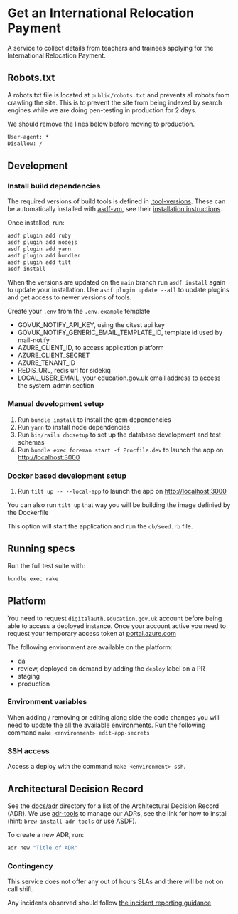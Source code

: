 # Get an International Relocation Payment

A service to collect details from teachers and trainees applying for the
International Relocation Payment.

## Robots.txt

A robots.txt file is located at `public/robots.txt` and prevents all robots from
crawling the site. This is to prevent the site from being indexed by search engines
while we are doing pen-testing in production for 2 days.

We should remove the lines below before moving to production.

```txt
User-agent: *
Disallow: /
```

## Development

### Install build dependencies

The required versions of build tools is defined in
[.tool-versions](.tool-versions). These can be automatically installed with
[asdf-vm](https://asdf-vm.com/), see their [installation
instructions](https://asdf-vm.com/#/core-manage-asdf).

Once installed, run:

```bash
asdf plugin add ruby
asdf plugin add nodejs
asdf plugin add yarn
asdf plugin add bundler
asdf plugin add tilt
asdf install
```

When the versions are updated on the `main` branch run `asdf install` again to update your
installation. Use `asdf plugin update --all` to update plugins and get access to
newer versions of tools.

Create your `.env` from the `.env.example` template
* GOVUK_NOTIFY_API_KEY, using the citest api key
* GOVUK_NOTIFY_GENERIC_EMAIL_TEMPLATE_ID, template id used by mail-notify
* AZURE_CLIENT_ID, to access application platform
* AZURE_CLIENT_SECRET
* AZURE_TENANT_ID
* REDIS_URL, redis url for sidekiq
* LOCAL_USER_EMAIL, your education.gov.uk email address to access the system_admin section

### Manual development setup

1. Run `bundle install` to install the gem dependencies
2. Run `yarn` to install node dependencies
3. Run `bin/rails db:setup` to set up the database development and test schemas
4. Run `bundle exec foreman start -f Procfile.dev` to launch the app on <http://localhost:3000>


### Docker based development setup
1. Run `tilt up -- --local-app` to launch the app on <http://localhost:3000>

You can also run `tilt up` that way you will be building the image definied by the Dockerfile

This option will start the application and run the `db/seed.rb` file.


## Running specs

Run the full test suite with:

```bash
bundle exec rake
```


## Platform

You need to request `digitalauth.education.gov.uk` account before being able to access a deployed
instance.
Once your account active you need to request your temporary access token at
[portal.azure.com](https://portal.azure.com/#view/Microsoft_Azure_PIMCommon/ActivationMenuBlade/~/azurerbac)

The following environment are available on the platform:
* qa
* review, deployed on demand by adding the `deploy` label on a PR
* staging
* production


### Environment variables

When adding / removing or editing along side the code changes you will need to update the all the
available environments.
Run the following command `make <environment> edit-app-secrets`


### SSH access

Access a deploy with the command `make <environment> ssh`.



## Architectural Decision Record

See the [docs/adr](docs/adr) directory for a list of the Architectural Decision
Record (ADR). We use [adr-tools](https://github.com/npryce/adr-tools) to manage
our ADRs, see the link for how to install (hint: `brew install adr-tools` or use
ASDF).

To create a new ADR, run:

```bash
adr new "Title of ADR"
```

### Contingency
This service does not offer any out of hours SLAs and there will be not on call shift.

Any incidents observed should follow [the incident reporting guidance](https://tech-docs.teacherservices.cloud/operating-a-service/incident-playbook.html)

